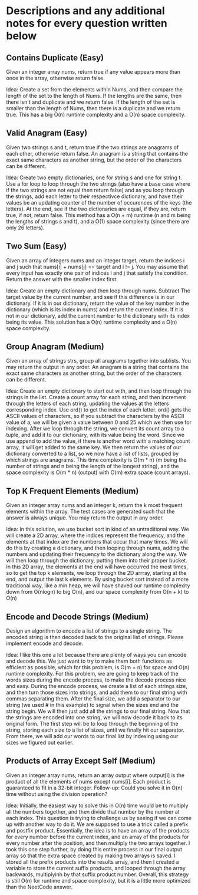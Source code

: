 # Descriptions and any additional notes for every question written below

## Contains Duplicate (Easy)

Given an integer array nums, return true if any value appears more than once in the array, otherwise return false.

Idea: Create a set from the elements within Nums, and then compare the length of the set to the length of Nums. If the lengths are the same, then there isn't and duplicate and we return false. If the length of the set is smaller than the length of Nums, then there is a duplicate and we return true. This has a big O(n) runtime complexity and a O(n) space complexity.

## Valid Anagram (Easy)

Given two strings s and t, return true if the two strings are anagrams of each other, otherwise return false.
An anagram is a string that contains the exact same characters as another string, but the order of the characters can be different.

Idea: Create two empty dictionaries, one for string s and one for string t. Use a for loop to loop through the two strings (also have a base case where if the two strings are not equal then return false) and as you loop through the strings, add each letter to their respectivce dictionary, and have their values be an updating counter of the number of occurences of the keys (the letters). At the end, see if the two dictionaries are equal, if they are, return true, if not, return false. This method has a O(n + m) runtime (n and m being the lengths of strings s and t), and a O(1) space complexity (since there are only 26 letters).

## Two Sum (Easy)

Given an array of integers nums and an integer target, return the indices i and j such that nums[i] + nums[j] == target and i != j.
You may assume that every input has exactly one pair of indices i and j that satisfy the condition.
Return the answer with the smaller index first.

Idea: Create an empty dictionary and then loop through nums. Subtract The target value by the current number, and see if this difference is in our dictionary. If it is in our dictionary, return the value of the key number in the dictionary (which is its index in nums) and return the current index. If it is not in our dictionary, add the current number to the dictionary with its index being its value. This solution has a O(n) runtime complexity and a O(n) space complexity.

## Group Anagram (Medium)

Given an array of strings strs, group all anagrams together into sublists. You may return the output in any order.
An anagram is a string that contains the exact same characters as another string, but the order of the characters can be different.

Idea: Create an empty dictionary to start out with, and then loop through the strings in the list. Create a count array for each string, and then increment through the letters of each string, updating the values at the letters corresponding index. Use ord() to get the index of each letter. ord() gets the ASCII values of characters, so if you subtract the characters by the ASCII value of a, we will be given a value between 0 and 25 which we then use for indexing. After we loop through the string, we convert its count array to a tuple, and add it to our dictionary, with its value being the word. Since we use append to add the value, if there is another word with a matching count array, it will get added to the same key. We then return the values of our dictionary converted to a list, so we now have a list of lists, grouped by which strings are anagrams. This time complexity is O(m * n) (m being the number of strings and n being the length of the longest string), and the space complexity is O(m * n) (output) with O(m) extra space (count arrays).

## Top K Frequent Elements (Medium)

Given an integer array nums and an integer k, return the k most frequent elements within the array.
The test cases are generated such that the answer is always unique.
You may return the output in any order.

Idea: In this solution, we use bucket sort in kind of an untraditional way. We will create a 2D array, where the indices represent the frequency, and the elements at that index are the numbers that occur that many times. We will do this by creating a dictionary, and then looping through nums, adding the numbers and updating their frequency to the dictionary along the way. We will then loop through the dictionary, putting them into their proper bucket. In this 2D array, the elements at the end will have occurred the most times, so to get the top k elements, we loop through the 2D arrray, starting at the end, and output the last k elements. By using bucket sort instead of a more traditional way, like a min heap, we will have shaved our runtime complexity down from O(nlogn) to big O(n), and our space complexity from O(n + k) to O(n)

## Encode and Decode Strings (Medium)

Design an algorithm to encode a list of strings to a single string. The encoded string is then decoded back to the original list of strings.
Please implement encode and decode.

Idea: I like this one a lot because there are plenty of ways you can encode and decode this. We just want to try to make them both functions as efficient as possible, which for this problem, is O(m + n) for space and O(n) runtime complexity. For this problem, we are going to keep track of the words sizes during the encode process, to make the decode process nice and easy. During the encode process, we create a list of each strings size, and then turn those sizes into strings, and add them to our final string with commas separating them. After the final size, we add a separator to our string (we used # in this example) to signal when the sizes end and the string begin. We will then just add all the strings to our final string. Now that the strings are encoded into one string, we will now decode it back to its original form. The first step will be to loop through the beginning of the string, storing each size to a list of sizes, until we finally hit our separator. From there, we will add our words to our final list by indexing using our sizes we figured out earlier.

## Products of Array Except Self (Medium)

Given an integer array nums, return an array output where output[i] is the product of all the elements of nums except nums[i].
Each product is guaranteed to fit in a 32-bit integer.
Follow-up: Could you solve it in O(n) time without using the division operation?

Idea: Initially, the easiest way to solve this in O(n) time would be to multiply all the numbers together, and then divide that number by the number at each index. This question is trying to challenge us by seeing if we can come up with another way to do it. We are supposed to use a trick called a prefix and postfix product. Essentially, the idea is to have an array of the products for every number before the current index, and an array of the products for every number after the position, and then multiply the two arrays together. I took this one step further, by doing this entire process in our final output array so that the extra space created by making two arrays is saved. I stored all the prefix products into the results array, and then I created a variable to store the current suffix products, and looped through the array backwards, multiplyinh by that suffix product number. Overall, this strategy is still O(n) for runtime and space complexity, but it is a little more optimized than the NeetCode answer.